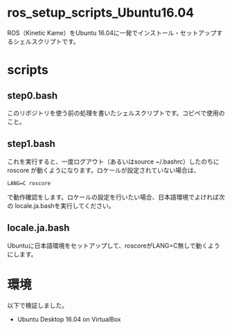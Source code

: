 # ros_setup_scripts_Ubuntu16.04

ROS（Kinetic Kame）をUbuntu 16.04に一発でインストール・セットアップするシェルスクリプトです。

# scripts

## step0.bash

このリポジトリを使う前の処理を書いたシェルスクリプトです。コピペで使用のこと。

## step1.bash

これを実行すると、一度ログアウト（あるいはsource ~/.bashrc）したのちにroscore
が動くようになります。ロケールが設定されていない場合は、

    LANG=C roscore

で動作確認をします。ロケールの設定を行いたい場合、日本語環境でよければ次の
locale.ja.bashを実行してください。

## locale.ja.bash

Ubuntuに日本語環境をセットアップして、roscoreがLANG=C無しで動くようにします。

# 環境

以下で検証しました。

* Ubuntu Desktop 16.04 on VirtualBox

